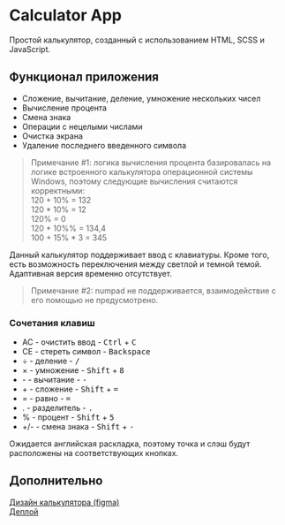 # Calculator App

Простой калькулятор, созданный с использованием HTML, SCSS и JavaScript.

## Функционал приложения

- Сложение, вычитание, деление, умножение нескольких чисел
- Вычисление процента
- Смена знака
- Операции с нецелыми числами
- Очистка экрана
- Удаление последнего введенного символа
> Примечание #1: логика вычисления процента базировалась на логике встроенного калькулятора операционной системы Windows, поэтому следующие вычисления считаются корректными:  
> 120 + 10% = 132  
> 120 * 10% = 12  
> 120% = 0  
> 120 + 10%% = 134,4  
> 100 + 15% * 3 = 345  

Данный калькулятор поддерживает ввод с клавиатуры. Кроме того, есть возможность переключения между светлой и темной темой. Адаптивная версия временно отсутствует.
> Примечание #2: numpad не поддерживается, взаимодействие с его помощью не предусмотрено.

### Сочетания клавиш

- AC - очистить ввод - <kbd>Ctrl</kbd> + <kbd>C</kbd>
- CE - стереть символ - <kbd>Backspace</kbd>
- ÷ - деление - <kbd>/</kbd>
- × - умножение - <kbd>Shift</kbd> + <kbd>8</kbd>
- \- - вычитание - <kbd>-</kbd>
- \+ - сложение - <kbd>Shift</kbd> + <kbd>=</kbd>
- = - равно - <kbd>=</kbd>
- . - разделитель - <kbd>.</kbd>
- % - процент - <kbd>Shift</kbd> + <kbd>5</kbd>
- +/- - смена знака - <kbd>Shift</kbd> + <kbd>-</kbd>

Ожидается английская раскладка, поэтому точка и слэш будут расположены на соответствующих кнопках.

## Дополнительно

[Дизайн калькулятора (figma)](https://www.figma.com/community/file/1138972240395739631)  
[Деплой](https://lunareclipse423.github.io/calculator-app/https://lunareclipse423.github.io/calculator-app/)  
